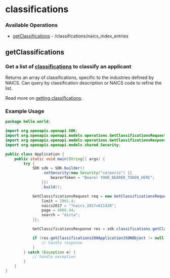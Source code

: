 # classifications

### Available Operations

* [getClassifications](#getclassifications) - /classifications/naics_index_entries

## getClassifications

### Get a list of [classifications](https://www.heraldapi.com/docs/classifications) to classify an applicant

Returns an array of classifications, specific to the industries defined by NAICS. Can query by classification description or NAICS code to refine the list.

Read more on [getting classifications](https://www.heraldapi.com/docs/getting-classifications).

### Example Usage

```java
package hello.world;

import org.openapis.openapi.SDK;
import org.openapis.openapi.models.operations.GetClassificationsRequest;
import org.openapis.openapi.models.operations.GetClassificationsResponse;
import org.openapis.openapi.models.shared.Security;

public class Application {
    public static void main(String[] args) {
        try {
            SDK sdk = SDK.builder()
                .setSecurity(new Security("corporis") {{
                    bearerToken = "Bearer YOUR_BEARER_TOKEN_HERE";
                }})
                .build();

            GetClassificationsRequest req = new GetClassificationsRequest() {{
                limit = 2961.4;
                naics2017 = "?naics_2017=611420";
                page = 4808.94;
                search = "dicta";
            }};            

            GetClassificationsResponse res = sdk.classifications.getClassifications(req);

            if (res.getClassifications200ApplicationJSONObject != null) {
                // handle response
            }
        } catch (Exception e) {
            // handle exception
        }
    }
}
```
